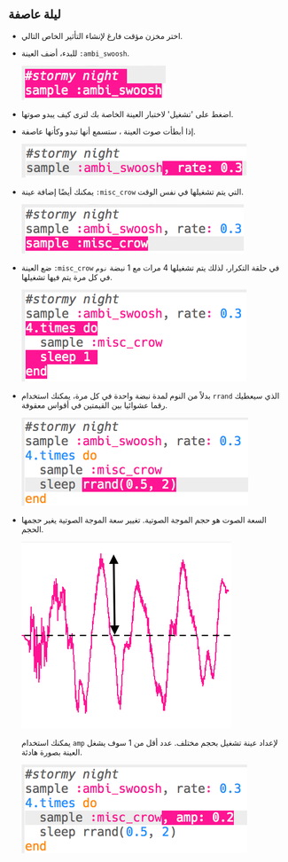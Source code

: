 ## ليلة عاصفة



+ اختر مخزن مؤقت فارغ لإنشاء التأثير الخاص التالي.

+ للبدء، أضف العينة `:ambi_swoosh`.

    ![لقطة الشاشة](images/effects-storm-sample.png)

+ اضغط على 'تشغيل' لاختبار العينة الخاصة بك لترى كيف يبدو صوتها.

+ إذا أبطأت صوت العينة ، ستسمع أنها تبدو وكأنها عاصفة.

    ![لقطة الشاشة](images/effects-storm-rate.png)

+ يمكنك أيضًا إضافة عينة `:misc_crow` التي يتم تشغيلها في نفس الوقت.

    ![لقطة الشاشة](images/effects-storm-crow.png)

+ ضع العينة `:misc_crow` في حلقة التكرار، لذلك يتم تشغيلها 4 مرات مع 1 نبضة `نوم` في كل مرة يتم فيها تشغيلها.

    ![لقطة الشاشة](images/effects-storm-crow-repeat.png)

+ بدلاً من النوم لمدة نبضة واحدة في كل مرة، يمكنك استخدام `rrand` الذي سيعطيك رقما عشوائيا بين القيمتين في أقواس معقوفة.

    ![لقطة الشاشة](images/effects-storm-crow-rand.png)

+ السعة الصوت هو حجم الموجة الصوتية. تغيير سعة الموجة الصوتية يغير حجمها الحجم.

    ![amplitude](images/effects-amplitude.png)

    يمكنك استخدام `amp` لإعداد عينة تشغيل بحجم مختلف. عدد أقل من 1 سوف يشغل العينة بصورة هادئة.

    ![لقطة الشاشة](images/effects-storm-crow-amp.png)



